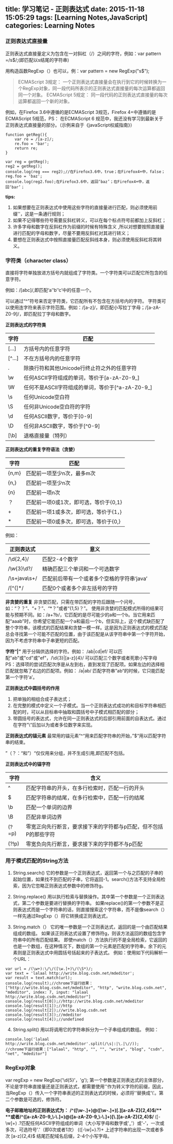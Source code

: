 title: 学习笔记 - 正则表达式
date: 2015-11-18 15:05:29
tags: [Learning Notes,JavaScript]
categories: Learning Notes 
---
### 正则表达式直接量
正则表达式直接量定义为包含在一对斜杠（/）之间的字符，例如：var pattern =/s$/;(即匹配以s结尾的字符串)

用构造函数RegExp（）也可以，例：var pattern = new RegExp("s$");

>ECMAScript 3规定：
>一个正则表达式直接量会在执行到它的时候转换为一个RegExp对象，同一段代码所表示的正则表达式直接量的每次运算都返回同一个对象。
>ECMAScript 5规定：
>同一段代码的正则表达式直接量的每次运算都返回一个新的对象。


例如，在Firefox 3.6中遵循的是ECMAScript 3规范，Firefox 4+中遵循的是ECMAScript 5规范，PS： 在ECMAScript 6 规范中，我还没有学习到最新关于正则表达式直接量的部分。（示例来自于《javaScript权威指南》）
```
function getReg(){
	var re = /[a-z]/;
	re.foo = 'bar';
	return re;
}

var reg = getReg();
reg2 = getReg();
console.log(reg === reg2);//在Firefox3.6中，true；在Firefox4+中，false；
reg.foo = 'baz';
console.log(reg2.foo);在Firefox3.6中，返回‘baz’；在Firefox4+中，返回‘bar’；
```

**tips:**
 1. 如果想要在正则表达式中使用这些字符的直接量进行匹配，则必须使用前缀'\'，这是一条通行规则；
 2.  如果不记得哪些符号需要反斜杠转义，可以在每个标点符号前都加上反斜杠；
 3.  许多字母和数字在反斜杠作为前缀的时候有特殊含义 ,所以对想要按照直接量进行匹配的字母和数字，尽量不要用反斜杠对其进行转义；
 4. 要想在正则表达式中按照直接量匹配反斜线本身，则必须使用反斜杠将其转义。
 
### 字符类（character class）
 直接将字符单独放进方括号内就组成了字符类。一个字符类可以匹配它所包含的任意字符。
 
 例如：/[abc]/,即匹配‘a’‘b’‘c’中的任意一个。
 
 可以通过“^”符号来否定字符类，它匹配所有不包含在方括号内的字符。
字符类可以使用连字符来表示字符范围。例如：/[a-z]/，即匹配小写拉丁字母；/[a-zA-Z0-9]/，即匹配拉丁字母和数字。

**正则表达式的字符类**

|字符|匹配|
|---|---|
|[...]|方括号内的任意字符|
|[^...]|不在方括号内的任意字符|
|.|除换行符和其他Unicode行终止符之外的任意字符|
|\w|任何ASCII字符组成的单词，等价于[a-zA-Z0-9_]|
|\W|任何不是ASCII字符组成的单词，等价于[^a-zA-Z0-9_]|
|\s|任何Unicode空白符|
|\S|任何非Unicode空白符的字符|
|\d|任何ASCII数字，等价于[0-9]|
|\D|任何非ASCII数字，等价于[^0-9]|
|[\b]|退格直接量（特列）|

**正则表达式的重复字符语法（贪婪）**

|字符|匹配|
|---|---|
|{n,m}|匹配前一项至少n次，最多m次|
|{n,}|匹配前一项至少n次|
|{n}|匹配前一项n次|
|？|匹配前一项0或1次，即可选，等价于{0,1}|
|+|匹配前一项1或多次，即可选，等价于{1，}|
|*|匹配前一项0或多次，即可选，等价于{0,}|

例如：

|正则表达式|意义|
|---|---|
|/\d{2,4}/|匹配2-4个数字|
|/\w{3}\d?/|精确匹配三个单词和一个可选数字|
|/\s+java\s+/|匹配前后带有一个或者多个空格的字符串‘java’|
|/[^(]*/|匹配0个或者多个非左括号的字符|

**非贪婪的重复**
非贪婪匹配，只需在带匹配的字符后跟随一个问号，如：“？？”、“+？”、“*？”或者“{1,5}？”。
使用非贪婪的匹配模式所得的结果可能与预期不同。如：/a+?b/，它匹配的是尽可能少的a和一个b。当它用来匹配“aaab”时，你希望它能匹配一个a和最后一个b，但实际上，这个模式缺匹配了整个字符串，该模式的匹配结果和贪婪一模一样。这是因为正则表达式的模式匹配总会寻找第一个可能不匹配的位置，由于该匹配是从该字符串中第一个字符开始，因为不考虑字符串中子串更短的匹配。

**字符“|”**
用于分隔供选择的字符。例如： /ab|cd|ef/ 可以匹配"ab"或"cd"或"ef"，/\d{3}|[a-z]{4}/ 可以匹配三个数字或者死歌小写字母
PS：选择项的尝试匹配次序是从左到右，直到发现了匹配项。如果左边的选择相匹配就忽略了右边的匹配项。例如： /a|ab/ 匹配字符串”ab“的时候，它只能匹配第一个字符‘a’。

**正则表达式中圆括号的作用**

 1. 把单独的相组合成子表达式；
 2. 在完整的模式中定义一个子模式。当一个正则表达式成功的和目标字符串相匹配的时，可以从目标串中抽取和圆括号中子模式相匹配的部分；
 3. 带圆括号的表达式，允许在同一正则表达式的后部引用前面的自表达式。通过在字符”\“后加以为或者多位数字来实现。

**正则表达式的锚元素**
最常用的锚元素”^“用来匹配字符串的开始，”$“用以匹配字符串的结束。

”（？：“和”）“仅仅用来分组，并不生成引用,即匹配不包括。

**正则表达式中的锚字符**

|字符|含义|
|---|---|
|^|匹配字符串的开头，在多行检索时，匹配一行的开头|
|$|匹配字符串的结尾，在多行检索中，匹配一行的结尾|
|\b|匹配一个单词的边界|
|\B|匹配非单词边界|
|(?=p)|零宽正向先行断言，要求接下来的字符都与p匹配，但不包括P的那些字符|
|(?!p)|零宽负向先行断言，要求接下来的字符都不与p匹配|

### 用于模式匹配的String方法

 1. String.search()
 它的参数是一个正则表达式，返回第一个与之匹配的子串的起始位置，如果找不到匹配的子串，它将返回-1。search()方法不支持全局检索，因为它忽略正则表达式参数中的修饰符g。
 
 2. String.replace()
 用以执行检索与替换操作。其中第一个参数是一个正则表达式，第二个参数是要进行替换的字符串。
 如果replace()的第一个参数不是正则表达式而是一个字符串的话，则直接搜索这个字符串，而不是像search（）一样先通过RegExp（）将它转换成正则表达式，
 
 3. String.match（）
 它的唯一参数是一个正则表达式，返回的是一个由匹配结果组成的数组。
 如果该正则表达式设置了修饰符g，则该方法返回的数组包含字符串中的所有匹配结果。
 即使match（）方法执行的不是全局检索，它返回的也是一个数组，在这种情况下，数组的第一个元素是匹配的字符串，余下的元素则是正则表达式中用圆括号括起来的子表达式。
 例如：使用如下代码解析一个URL：
 
```
var url = /(\w+):\/\/([\w.]+)\/(\S*)/;
var text = 'lalaal http://write.blog.csdn.net/mdeditor';
var result = text.match(url);
console.log(result);//chrome下运行结果：["http://write.blog.csdn.net/mdeditor", "http", "write.blog.csdn.net", "mdeditor", index: 7, input: "lalaal http://write.blog.csdn.net/mdeditor"]
console.log(result[0]);//http://write.blog.csdn.net/mdeditor
console.log(result[1]);//http
console.log(result[2]);//write.blog.csdn.net
console.log(result[3]);//mdeditor
console.log(result[4]);//undefined
```
 4. String.split()
 用以将调用它的字符串拆分为一个子串组成的数组。
 例如：
 
```
console.log('lalaal http://write.blog.csdn.net/mdeditor'.split(/\s|:|\.|\//));
//chrome下运行结果：["lalaal", "http", "", "", "write", "blog", "csdn", "net", "mdeditor"]
```
### RegExp对象
var regExp = new RegExp('\\d{5}'，'g');
第一个参数是正则表达式的主体部分，不论是字符串直接量还是正则表达式，都需要使用'\'作为转义字符的前缀，因此，当RegExp（）传入一个字符串表述的正则表达式的时候，必须将'\'替换成'\\'。第二个参数是可选的，修饰符。

**电子邮箱地址的正则表达式为：**
**/^([\w\-\.]+)@([\w\-\.]+)[\.][a-zA-Z]{2,4}$/**
**或者/^([a-zA-Z0-9_\-\.]+)@([a-zA-Z0-9_\-\.]+)[\.][a-zA-Z]{2,4}$/**
([\-\w]+) \.?匹配任何ASCII字符组成的单词（大小写字母和数字或'_'）或'-'，一次或多次，可选符号'.'（即0次或者1次）
(([\-\w]+)\.?)+ 上述字符串的出现一次或者多次
[a-z]{2,4}$ 结尾匹配域名后缀，2-4个小写字母。

